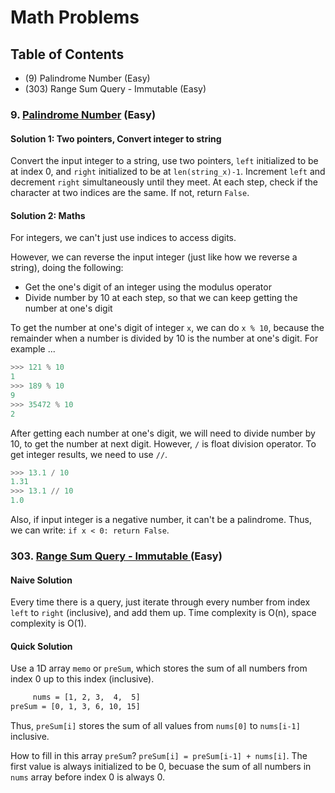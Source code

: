 # Math Problems

## Table of Contents

- (9) Palindrome Number (Easy)
- (303) Range Sum Query - Immutable (Easy)

### 9. [Palindrome Number](https://leetcode.com/problems/palindrome-number/description/) (Easy)
#### Solution 1: Two pointers, Convert integer to string
Convert the input integer to a string, use two pointers, `left` initialized to be at index 0, 
and `right` initialized to be at `len(string_x)-1`.
Increment `left` and decrement `right` simultaneously until they meet. At each step, check if the
character at two indices are the same. If not, return `False`.

#### Solution 2: Maths
For integers, we can't just use indices to access digits.

However, we can reverse the input integer (just like how we reverse a string), doing the following:
- Get the one's digit of an integer using the modulus operator
- Divide number by 10 at each step, so that we can keep getting the number at one's digit

To get the number at one's digit of integer `x`, we can do `x % 10`, because the remainder when a number is divided by 10
is the number at one's digit. For example ...
```python
>>> 121 % 10
1
>>> 189 % 10
9
>>> 35472 % 10
2
```

After getting each number at one's digit, we will need to divide number by 10, to get the number at next digit.
However, `/` is float division operator. To get integer results, we need to use `//`.
```python
>>> 13.1 / 10
1.31
>>> 13.1 // 10
1.0
```

Also, if input integer is a negative number, it can't be a palindrome. Thus, we can write: `if x < 0: return False`.

### 303. [Range Sum Query - Immutable ](https://leetcode.com/problems/range-sum-query-immutable/description/)(Easy)

#### Naive Solution
Every time there is a query, just iterate through every number from index `left` to `right` (inclusive), and add them up.
Time complexity is O(n), space complexity is O(1).

#### Quick Solution
Use a 1D array `memo` or `preSum`, which stores the sum of all numbers from index 0 up to this index (inclusive).
```bash
     nums = [1, 2, 3,  4,  5]
preSum = [0, 1, 3, 6, 10, 15]
```
Thus, `preSum[i]` stores the sum of all values from `nums[0]` to `nums[i-1]` inclusive.

How to fill in this array `preSum`? `preSum[i] = preSum[i-1] + nums[i]`. The first value is always initialized to be 0, becuase
the sum of all numbers in `nums` array before index 0 is always 0.


